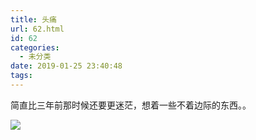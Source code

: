 ```yaml
---
title: 头痛
url: 62.html
id: 62
categories:
  - 未分类
date: 2019-01-25 23:40:48
tags:
---
```


简直比三年前那时候还要更迷茫，想着一些不着边际的东西。。

![](/img/post/IMG_0005.jpg)
